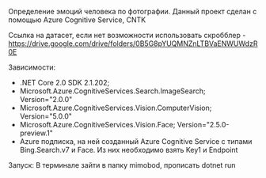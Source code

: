 Определение эмоций человека по фотографии. Данный проект сделан с помощью Azure Cognitive Service, CNTK

Ссылка на датасет, если нет возможности использовать скробблер - https://drive.google.com/drive/folders/0B5G8pYUQMNZnLTBVaENWUWdzR0E

Зависимости:
- .NET Core 2.0 SDK 2.1.202;
- Microsoft.Azure.CognitiveServices.Search.ImageSearch; Version="2.0.0"
- Microsoft.Azure.CognitiveServices.Vision.ComputerVision; Version="5.0.0"
- Microsoft.Azure.CognitiveServices.Vision.Face; Version="2.5.0-preview.1"
- Azure подписка, на ней созданный Azure Cognitive Service c типами Bing.Search.v7 и Face. Из них необходимо взять Key1 и Endpoint

Запуск: В терминале зайти в папку mimobod, прописать dotnet run
